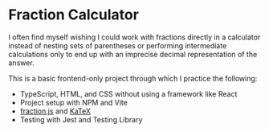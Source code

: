 # Fraction Calculator

I often find myself wishing I could work with fractions directly in a calculator instead of nesting sets of parentheses or performing intermediate calculations only to end up with an imprecise decimal representation of the answer.

This is a basic frontend-only project through which I practice the following:

- TypeScript, HTML, and CSS without using a framework like React
- Project setup with NPM and Vite
- [fraction.js](https://github.com/rawify/Fraction.js) and [KaTeX](https://github.com/KaTeX/KaTeX)
- Testing with Jest and Testing Library
